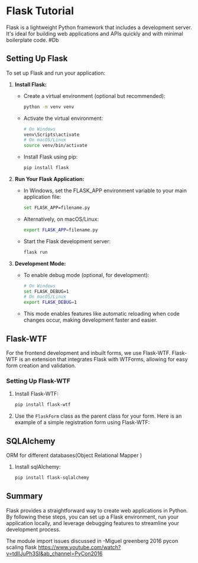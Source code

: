 # Flask Tutorial

Flask is a lightweight Python framework that includes a development server. It's ideal for building web applications and APIs quickly and with minimal boilerplate code.
#Db 
## Setting Up Flask

To set up Flask and run your application:

1. **Install Flask:**
   - Create a virtual environment (optional but recommended):

     ```bash
     python -m venv venv
     ```

   - Activate the virtual environment:

     ```bash
     # On Windows
     venv\Scripts\activate
     # On macOS/Linux
     source venv/bin/activate
     ```

   - Install Flask using pip:

     ```bash
     pip install flask
     ```

2. **Run Your Flask Application:**
   - In Windows, set the FLASK_APP environment variable to your main application file:

     ```bash
     set FLASK_APP=filename.py
     ```

   - Alternatively, on macOS/Linux:

     ```bash
     export FLASK_APP=filename.py
     ```

   - Start the Flask development server:

     ```bash
     flask run
     ```

3. **Development Mode:**
   - To enable debug mode (optional, for development):

     ```bash
     # On Windows
     set FLASK_DEBUG=1
     # On macOS/Linux
     export FLASK_DEBUG=1
     ```

   - This mode enables features like automatic reloading when code changes occur, making development faster and easier.
## Flask-WTF
For the frontend development and inbuilt forms, we use Flask-WTF. Flask-WTF is an extension that integrates Flask with WTForms, allowing for easy form creation and validation.

### Setting Up Flask-WTF

1. Install Flask-WTF:
    ```bash
    pip install flask-wtf
    ```

2. Use the `FlaskForm` class as the parent class for your form. Here is an example of a simple registration form using Flask-WTF:

## SQLAlchemy
ORM for different databases(Object Relational Mapper )
1. Install sqlAlchemy:
    ```bash
    pip install flask-sqlalchemy
    ```
## Summary

Flask provides a straightforward way to create web applications in Python. By following these steps, you can set up a Flask environment, run your application locally, and leverage debugging features to streamline your development process.

The module import issues discussed in -Miguel greenberg 2016 pycon scaling flask
https://www.youtube.com/watch?v=tdIIJuPh3SI&ab_channel=PyCon2016